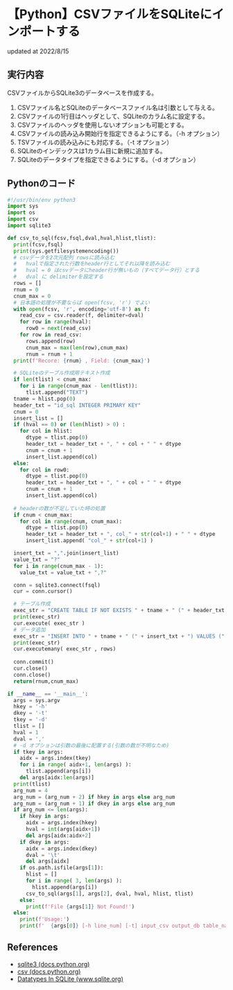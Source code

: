 # 【Python】CSVファイルをSQLiteにインポートする
updated at 2022/8/15

## 実行内容
CSVファイルからSQLite3のデータベースを作成する。
1. CSVファイル名とSQLiteのデータベースファイル名は引数として与える。
2. CSVファイルの1行目はヘッダとして、SQLiteのカラム名に設定する。
3. CSVファイルのヘッダを使用しないオプションも可能とする。
4. CSVファイルの読み込み開始行を指定できるようにする。（-h オプション）
5. TSVファイルの読み込みにも対応する。（-t オプション）
6. SQLiteのインデックスは1カラム目に新規に追加する。
7. SQLiteのデータタイプを指定できるようにする。（-d オプション）

## Pythonのコード

```Python
#!/usr/bin/env python3
import sys
import os
import csv
import sqlite3

def csv_to_sql(fcsv,fsql,dval,hval,hlist,tlist):
  print(fcsv,fsql)
  print(sys.getfilesystemencoding())
  # csvデータを2次元配列 rowsに読み込む
  #   hvalで指定された行数をheader行としてそれ以降を読み込む
  #   hval = 0 はcsvデータにheader行が無いもの（すべてデータ行）とする
  #   dval に delimiterを設定する
  rows = []
  rnum = 0
  cnum_max = 0
  # 日本語の処理が不要ならば open(fcsv, 'r') でよい
  with open(fcsv, 'r', encoding='utf-8') as f: 
    read_csv = csv.reader(f, delimiter=dval)
    for row in range(hval):
      row0 = next(read_csv)
    for row in read_csv:
      rows.append(row)
      cnum_max = max(len(row),cnum_max)
      rnum = rnum + 1
  print(f'Recore: {rnum} , Field: {cnum_max}')

  # SQLiteのテーブル作成用テキスト作成
  if len(tlist) < cnum_max:
    for i in range(cnum_max - len(tlist)):
      tlist.append("TEXT")
  tname = hlist.pop(0)
  header_txt = "id_sql INTEGER PRIMARY KEY"
  cnum = 0
  insert_list = []
  if (hval == 0) or (len(hlist) > 0) :
    for col in hlist:
      dtype = tlist.pop(0)
      header_txt = header_txt + ", " + col + " " + dtype
      cnum = cnum + 1
      insert_list.append(col)
  else:
    for col in row0:
      dtype = tlist.pop(0)
      header_txt = header_txt + ", " + col + " " + dtype
      cnum = cnum + 1
      insert_list.append(col)
  
  # headerの数が不足していた時の処置
  if cnum < cnum_max:
    for col in range(cnum, cnum_max):
      dtype = tlist.pop(0)
      header_txt = header_txt + ", col_" + str(col+1) + " " + dtype
      insert_list.append( "col_" + str(col+1) )

  insert_txt = ",".join(insert_list)
  value_txt = "?"
  for i in range(cnum_max - 1):
    value_txt = value_txt + ",?"

  conn = sqlite3.connect(fsql)
  cur = conn.cursor()

  # テーブル作成
  exec_str = "CREATE TABLE IF NOT EXISTS " + tname + " (" + header_txt + ")"
  print(exec_str)
  cur.execute( exec_str )
  # データ追加
  exec_str = "INSERT INTO " + tname + " (" + insert_txt + ") VALUES (" + value_txt + ")"
  print(exec_str)
  cur.executemany( exec_str , rows)
  
  conn.commit()
  cur.close()
  conn.close()
  return(rnum,cnum_max)

if __name__ == '__main__':
  args = sys.argv
  hkey = '-h'
  dkey = '-t'
  tkey = '-d'
  tlist = []
  hval = 1
  dval = ','
  # -d オプションは引数の最後に配置する(引数の数が不明なため)
  if tkey in args:
    aidx = args.index(tkey)
    for i in range( aidx+1, len(args) ):
      tlist.append(args[i])
    del args[aidx:len(args)]
  print(tlist)
  arg_num = 4
  arg_num = (arg_num + 2) if hkey in args else arg_num
  arg_num = (arg_num + 1) if dkey in args else arg_num
  if arg_num <= len(args):
    if hkey in args:
      aidx = args.index(hkey)
      hval = int(args[aidx+1])
      del args[aidx:aidx+2]
    if dkey in args:
      aidx = args.index(dkey)
      dval = '\t'
      del args[aidx]
    if os.path.isfile(args[1]):
      hlist = []
      for i in range( 3, len(args) ):
        hlist.append(args[i])
      csv_to_sql(args[1], args[2], dval, hval, hlist, tlist)
    else:
      print(f'File {args[1]} Not Found!')
  else:
    print(f'Usage:')
    print(f'  {args[0]} [-h line_num] [-t] input_csv output_db table_name [col1 col2 col3] [-d type1 type2 type3]')
```

## References

* [sqlite3 (docs.python.org)](https://docs.python.org/ja/3/library/sqlite3.html)
* [csv (docs.python.org)](https://docs.python.org/ja/3/library/csv.html)
* [Datatypes In SQLite (www.sqlite.org)](https://www.sqlite.org/datatype3.html)

